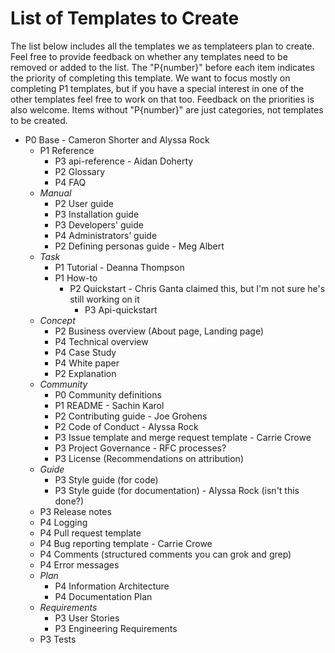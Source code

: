 # List of Templates to Create

The list below includes all the templates we as templateers plan to create. Feel free to provide feedback on whether any templates need to be removed or added to the list. The "P{number}" before each item indicates the priority of completing this template. We want to focus mostly on completing P1 templates, but if you have a special interest in one of the other templates feel free to work on that too. Feedback on the priorities is also welcome. Items without "P{number}" are just categories, not templates to be created.

* P0 Base - Cameron Shorter and Alyssa Rock
	* P1 Reference
		* P3 api-reference - Aidan Doherty
		* P2 Glossary
		* P4 FAQ
	* *Manual*
		* P2 User guide
		* P3 Installation guide
		* P3 Developers' guide
		* P4 Administrators’ guide
		* P2 Defining personas guide - Meg Albert
	* *Task*
		* P1 Tutorial - Deanna Thompson
		* P1 How-to
			* P2 Quickstart - Chris Ganta claimed this, but I'm not sure he's still working on it
				* P3 Api-quickstart
	* *Concept*
		* P2 Business overview (About page, Landing page)
		* P4 Technical overview
		* P4 Case Study
		* P4 White paper
		* P2 Explanation
	* *Community*
		* P0 Community definitions
		* P1 README - Sachin Karol
		* P2 Contributing guide - Joe Grohens
		* P2 Code of Conduct - Alyssa Rock
		* P3 Issue template and merge request template - Carrie Crowe
		* P3 Project Governance - RFC processes?
		* P3 License (Recommendations on attribution)
	* *Guide*
		* P3 Style guide (for code)
		* P3 Style guide (for documentation) - Alyssa Rock (isn't this done?)
	* P3 Release notes
	* P4 Logging
	* P4 Pull request template
	* P4 Bug reporting template - Carrie Crowe
	* P4 Comments (structured comments you can grok and grep)
	* P4 Error messages
	* *Plan*
		* P4 Information Architecture
		* P4 Documentation Plan
	* *Requirements*
		* P3 User Stories
		* P3 Engineering Requirements
	* P3 Tests
